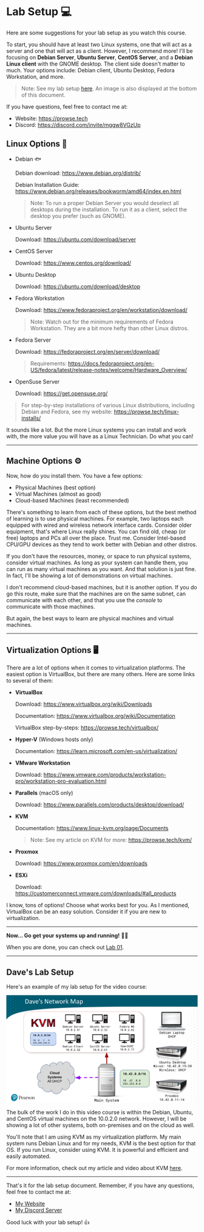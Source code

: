 # Lab Setup 💻

Here are some suggestions for your lab setup as you watch this course.

To start, you should have at least two Linux systems, one that will act as a server and one that will act as a client. However, I recommend more! I'll be focusing on **Debian Server**, **Ubuntu Server**, **CentOS Server**, and a **Debian Linux client** with the GNOME desktop. The client side doesn't matter to much. Your options include: Debian client, Ubuntu Desktop, Fedora Workstation, and more. 

> Note: See my lab setup [here](images/dave-lab-setup.png). An image is also displayed at the bottom of this document.

If you have questions, feel free to contact me at:

- Website: https://prowse.tech
- Discord: https://discord.com/invite/mggw8VGzUp

## Linux Options 🐧

- Debian 🐟

  Debian download: https://www.debian.org/distrib/

  Debian Installation Guide: https://www.debian.org/releases/bookworm/amd64/index.en.html

  > Note: To run a proper Debian Server you would deselect all desktops during the installation. To run it as a client, select the desktop you prefer (such as GNOME).

- Ubuntu Server
  
  Download: https://ubuntu.com/download/server

- CentOS Server

  Download: https://www.centos.org/download/

- Ubuntu Desktop
  
  Download: https://ubuntu.com/download/desktop

- Fedora Workstation

  Download: https://www.fedoraproject.org/en/workstation/download/

  > Note: Watch out for the minimum requirements of Fedora Workstation. They are a bit more hefty than other Linux distros.

- Fedora Server
  
  Download: https://fedoraproject.org/en/server/download/
  
  > Requirements: https://docs.fedoraproject.org/en-US/fedora/latest/release-notes/welcome/Hardware_Overview/

- OpenSuse Server
  
  Download: https://get.opensuse.org/

> For step-by-step installations of various Linux distributions, including Debian and Fedora, see my website: https://prowse.tech/linux-installs/

It sounds like a lot. But the more Linux systems you can install and work with, the more value you will have as a Linux Technician. Do what you can!

---

## Machine Options ⚙️

Now, how do you install them. You have a few options:

- Physical Machines (best option)
- Virtual Machines (almost as good)
- Cloud-based Machines (least recommended)

There's something to learn from each of these options, but the best method of learning is to use physical machines. For example, two laptops each equipped with wired and wireless network interface cards. Consider older equipment, that's where Linux really shines. You can find old, cheap (or free) laptops and PCs all over the place. Trust me. Consider Intel-based CPU/GPU devices as they tend to work better with Debian and other distros. 

If you don't have the resources, money, or space to run physical systems, consider virtual machines. As long as your system can handle them, you can run as many virtual machines as you want. And that solution is just fine. In fact, I'll be showing a lot of demonstrations on virtual machines. 

I don't recommend cloud-based machines, but it is another option. If you do go this route, make sure that the machines are on the same subnet, can communicate with each other, and that you use the *console* to communicate with those machines. 

But again, the best ways to learn are physical machines and virtual machines.

---

## Virtualization Options 🖥️
There are a lot of options when it comes to virtualization platforms. The easiest option is VirtualBox, but there are many others. Here are some links to several of them:

- **VirtualBox**

  Download: https://www.virtualbox.org/wiki/Downloads

  Documentation: https://www.virtualbox.org/wiki/Documentation

  VirtualBox step-by-steps: https://prowse.tech/virtualbox/

- **Hyper-V** (Windows hosts only)

  Documentation: https://learn.microsoft.com/en-us/virtualization/

- **VMware Workstation**

  Download: https://www.vmware.com/products/workstation-pro/workstation-pro-evaluation.html

- **Parallels** (macOS only)

  Download: https://www.parallels.com/products/desktop/download/

- **KVM**

  Documentation: https://www.linux-kvm.org/page/Documents

  > Note: See my article on KVM for more: https://prowse.tech/kvm/

- **Proxmox**

  Download: https://www.proxmox.com/en/downloads

- **ESXi**

  Download: https://customerconnect.vmware.com/downloads/#all_products

I know, tons of options! Choose what works best for you. As I mentioned, VirtualBox can be an easy solution. Consider it if you are new to virtualization. 

---

**Now... Go get your systems up and running!** 👍🏼

When you are done, you can check out [Lab 01](../labs/module-01/lab-user-id/lab-user-id.md).

---

## Dave's Lab Setup

Here's an example of my lab setup for the video course:

![Lab Setup](images/dave-lab-setup.png)

The bulk of the work I do in this video course is within the Debian, Ubuntu, and CentOS virtual machines on the 10.0.2.0 network. However, I will be showing a lot of other systems, both on-premises and on the cloud as well.

You'll note that I am using KVM as my virtualization platform. My main system runs Debian Linux and for my needs, KVM is the best option for that OS. If you run Linux, consider using KVM. It is powerful and efficient and easily automated. 

For more information, check out my article and video about KVM [here](https://prowse.tech/kvm/).

---

That's it for the lab setup document. Remember, if you have any questions, feel free to contact me at:
- [My Website](https://prowse.tech)
- [My Discord Server](https://discord.com/invite/mggw8VGzUp)

Good luck with your lab setup! 👍